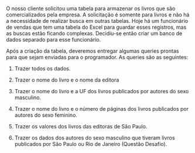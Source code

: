 O nosso cliente solicitou uma tabela para armazenar os livros que são comercializados pela empresa. A solicitação é somente para livros e não há a necessidade de realizar busca em outras tabelas. Hoje há um funcionário de vendas que tem uma tabela do Excel para guardar esses registros, mas as buscas estão ficando complexas. Decidiu-se então criar um banco de dados separado para esse funcionário.
<P>Após a criação da tabela, deveremos entregar algumas queries prontas para que sejam enviadas para o programador. As queries são as seguintes:</P>

1. Trazer todos os dados.

1.  Trazer o nome do livro e o nome da editora

1.  Trazer o nome do livro e a UF dos livros publicados por autores do sexo masculino.

1. Trazer o nome do livro e o número de páginas dos livros publicados por autores do sexo feminino.

1. Trazer os valores dos livros das editoras de São Paulo.

1.  Trazer os dados dos autores do sexo masculino que tiveram livros publicados por São Paulo ou Rio de Janeiro (Questão Desafio).
